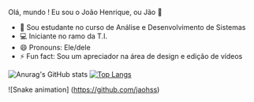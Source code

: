 Olá, mundo ! Eu sou o João Henrique, ou Jão 👋

- 🌱 Sou estudante no curso de Análise e Desenvolvimento de Sistemas
- 💻 Iniciante no ramo da T.I.
- 😄 Pronouns: Ele/dele
- ⚡ Fun fact: Sou um apreciador na área de design e edição de vídeos

![Anurag's GitHub stats](https://github-readme-stats.vercel.app/api?username=jaohss&show_icons=true&theme=radical)
[![Top Langs](https://github-readme-stats.vercel.app/api/top-langs/?username=jaohss&layout=compact)](https://github.com/jaohss/github-readme-stats)

![Snake animation] (https://github.com/jaohss)


  
